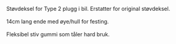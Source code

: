 <!-- Edit this file to change the product description -->

Støvdeksel for Type 2 plugg i bil. Erstatter for original støvdeksel.<br><br>14cm lang ende med øye/hull for festing. <br><br>Fleksibel stiv gummi som tåler hard bruk.